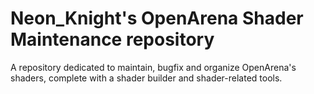 # Neon_Knight's OpenArena Shader Maintenance repository

A repository dedicated to maintain, bugfix and organize OpenArena's shaders, complete with a shader builder and shader-related tools.
